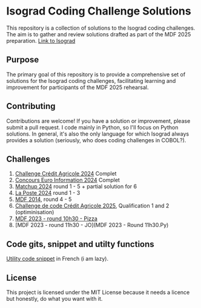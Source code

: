 # Isograd Coding Challenge Solutions

This repository is a collection of solutions to the Isograd coding challenges. The aim is to gather and review solutions drafted as part of the MDF 2025 preparation.
[Link to Isograd](https://www.isograd-testingservices.com/FR/solutions-challenges-de-code)

## Purpose
The primary goal of this repository is to provide a comprehensive set of solutions for the Isograd coding challenges, facilitating learning and improvement for participants of the MDF 2025 rehearsal.

## Contributing
Contributions are welcome! If you have a solution or improvement, please submit a pull request. I code mainly in Python, so I'll focus on Python solutions. In general, it's also the only language for which Isograd always provides a solution (seriously, who does coding challenges in COBOL?). 

## Challenges
1. [Challenge Crédit Agricole 2024](/Challenge%20de%20Code%20Crédit%20Agricole%202024.py) Complet 
2. [Concours Euro Information 2024](/Concours%20Euro%20Information%202024.py) Complet 
3. [Matchup 2024](Matchup%202024.py) round 1 - 5 + partial solution for 6
4. [La Poste 2024](La%20Poste%202024.py) round 1 - 3
5. [MDF 2014](MDF%202014.py), round 4 - 5
6. [Challenge de code Crédit Agricole 2025](Challenge%20de%20code%20CA%202025.py), Qualification 1 and 2 (optiminisation)
7. [MDF 2023 - round 10h30 - Pizza](MDF%202023%20-%20Round%2010H30.py)
8. [MDF 2023 - round 11h30 - JO](MDF 2023 - Round 11h30.Py)

## Code gits, snippet and utilty functions

[Utility code snippet](utility.md) in French (i am lazy).

## License
This project is licensed under the MIT License because it needs a licence but honestly, do what you want with it.

